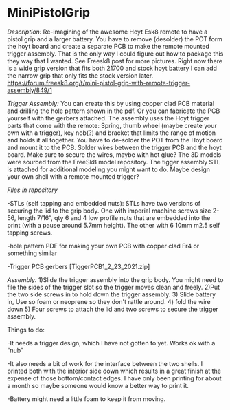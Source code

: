 # MiniPistolGrip

*Description:* Re-imagining of the awesome Hoyt Esk8 remote to have a pistol grip and a larger battery.  You have to remove (desolder) the POT form the hoyt board and create a separate PCB to make the remote mounted trigger assembly. That is the only way I could figure out how to package this they way that I wanted.  See Freesk8 post for more pictures. Right now there is a wide grip version that fits both 21700 and stock hoyt battery I can add the narrow grip that only fits the stock version later. 
https://forum.freesk8.org/t/mini-pistol-grip-with-remote-trigger-assembly/849/1

*Trigger Assembly:*  You can create this by using copper clad PCB material and drilling the hole pattern shown in the pdf. Or you can fabricate the PCB yourself with the gerbers attached.  The assembly uses the Hoyt trigger parts that come with the remote:  Spring, thumb wheel (maybe create your own with a trigger), key nob(?) and bracket that limits the range of motion and holds it all together. You have to de-solder the POT from the Hoyt board and mount it to the PCB.  Solder wires between the trigger PCB and the hoyt board.  Make sure to secure the wires, maybe with hot glue?  The 3D models were sourced from the FreeSk8 model repository. The tigger assembly STL is attached for additional modeling you might want to do.  Maybe design your own shell with a remote mounted trigger?  

*Files in repository* 

-STLs (self tapping and embedded nuts): STLs have two versions of securing the lid to the grip body.  One with imperial machine screws size 2-56, length 7/16”, qty 6 and 4 low profile nuts that are embedded into the print (with a pause around 5.7mm height).  The other with 6 10mm m2.5 self tapping screws. 

-hole pattern PDF for making your own PCB with copper clad Fr4 or something similar

-Trigger PCB gerbers [TiggerPCB1_2_23_2021.zip]

 

*Assembly:* 
1)Slide the trigger assembly into the grip body. You might need to file the sides of the trigger slot so the trigger moves clean and freely.
2)Put the two side screws in to hold down the trigger assembly. 
3) Slide battery in, Use so foam or neoprene so they don't rattle around. 
4) fold the wire down
5) Four screws to attach the lid and two screws to secure the trigger assembly.  



 

Things to do:

-It needs a trigger design, which I have not gotten to yet. Works ok with a “nub”

-It also needs a bit of work for the interface between the two shells. I printed both with the interior side down which results in a great finish at the expense of those bottom/contact edges. I have only been printing for about a month so maybe someone would know a better way to print it.

-Battery might need a little foam to keep it from moving.


